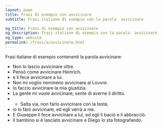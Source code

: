 ```yaml
---
layout: page
title: Frasi di esempio con avvicinare 
subtitle: Frasi italiane di esempio con la parola  avvicinare

og_title: Frasi di esempio con avvicinare 
og_description: Frasi italiane di esempio con la parola  avvicinare
og_type: website
permalink: /frasi/a/avvicinare.html
---
```


Frasi italiane di esempio contenenti la parola avvicinare:


- Non lo lascio avvicinare oltre.
- Pensò come avvicinare Heinrich.
- e li fece avvicinare a lui.
- Non mi voglio nemmeno avvicinare al Louvre.
- Io faccio avvicinare la mia giustizia.
- La gente mi vuole avvicinare; sente di averne il diritto.
- - Salta via, non farlo avvicinare con la testa.
- io lo farò avvicinare, ed egli verrà a me.
- E Giuseppe li fece avvicinare a lui, ed egli li baciò e li abbracciò.
- Il bambino si è lasciato avvicinare e Diego lo sta fotografando.
